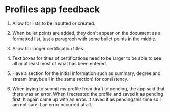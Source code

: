 # Profiles app feedback

1. Allow for lists to be inputted or created.

2. When bullet points are added, they don't appear on the document as a formatted list, just a paragraph with some bullet points in the middle.

3. Allow for longer certification titles.

4. Text boxes for titles of certifications need to be larger to be able to see all or at least most of what has been entered.

5. Have a section for the initial information such as summary, degree and stream (maybe all in the same section) for consistency.

6. When trying to submit my profile from draft to pending, the app said that there was an error. When I recreated the profile and saved it as pending first, It again came up with an error. It saved it as pending this time so I am not sure if an error occurred at all.
